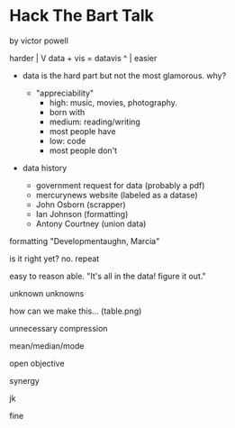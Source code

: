 














# Hack The Bart Talk
by victor powell













harder
  |
  V
data + vis = datavis
        ^
        |
      easier














+ data is the hard part but not the most glamorous. why?
  - "appreciability"
    + high: music, movies, photography. 
     - born with
    + medium: reading/writing
     - most people have
    + low: code
     - most people don't
















+ data history
  - government request for data (probably a pdf)
  - mercurynews website (labeled as a datase)
  - John Osborn (scrapper)
  - Ian Johnson (formatting)
  - Antony Courtney (union data)
















formatting
"Developmentaughn, Marcia"

















is it right yet? no. repeat

















easy to reason able. "It's all in the data! figure it out."
















unknown unknowns















how can we make this... (table.png)















unnecessary compression















mean/median/mode 











open objective











synergy












jk











fine











